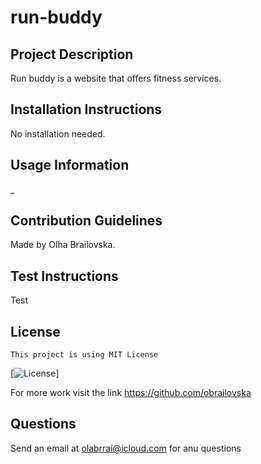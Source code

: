 # run-buddy

  ## Project Description

  Run buddy is a website that offers fitness services.

  ## Installation Instructions

  No installation needed.

  ## Usage Information

  _

  ## Contribution Guidelines

  Made by Olha Brailovska.

  ## Test Instructions

  Test
  
  ## License
    This project is using MIT License

  [![License](https://img.shields.io/badge/License-MIT-lightblue.svg)]

  For more work visit the link https://github.com/obrailovska

  ## Questions

  Send an email at olabrrai@icloud.com for anu questions
